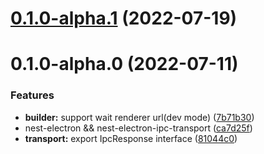 # [0.1.0-alpha.1](https://github.com/archergu/doubleshot/compare/nest-electron-ipc-transport@0.1.0-alpha.0...nest-electron-ipc-transport@0.1.0-alpha.1) (2022-07-19)



# 0.1.0-alpha.0 (2022-07-11)


### Features

* **builder:** support wait renderer url(dev mode) ([7b71b30](https://github.com/archergu/doubleshot/commit/7b71b30a3427551331b1fac577a996efde689abf))
* nest-electron && nest-electron-ipc-transport ([ca7d25f](https://github.com/archergu/doubleshot/commit/ca7d25fde9d03d85451491da09390d5377f020f9))
* **transport:** export IpcResponse interface ([81044c0](https://github.com/archergu/doubleshot/commit/81044c0e861ce45885bd892f48f20a89923b2ce2))



